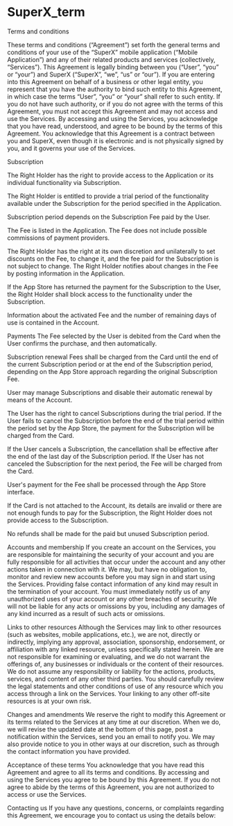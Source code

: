 # SuperX_term

Terms and conditions

These terms and conditions (“Agreement”) set forth the general terms and conditions of your use of the “SuperX” mobile application (“Mobile Application”) and any of their related products and services (collectively, “Services”). This Agreement is legally binding between you (“User”, “you” or “your”) and SuperX (“SuperX”, “we”, “us” or “our”). If you are entering into this Agreement on behalf of a business or other legal entity, you represent that you have the authority to bind such entity to this Agreement, in which case the terms “User”, “you” or “your” shall refer to such entity. If you do not have such authority, or if you do not agree with the terms of this Agreement, you must not accept this Agreement and may not access and use the Services. By accessing and using the Services, you acknowledge that you have read, understood, and agree to be bound by the terms of this Agreement. You acknowledge that this Agreement is a contract between you and SuperX, even though it is electronic and is not physically signed by you, and it governs your use of the Services.

Subscription

The Right Holder has the right to provide access to the Application or its individual functionality via Subscription.

The Right Holder is entitled to provide a trial period of the functionality available under the Subscription for the period specified in the Application.

Subscription period depends on the Subscription Fee paid by the User.

The Fee is listed in the Application. The Fee does not include possible commissions of payment providers.

The Right Holder has the right at its own discretion and unilaterally to set discounts on the Fee, to change it, and the fee paid for the Subscription is not subject to change. The Right Holder notifies about changes in the Fee by posting information in the Application.

If the App Store has returned the payment for the Subscription to the User, the Right Holder shall block access to the functionality under the Subscription.

Information about the activated Fee and the number of remaining days of use is contained in the Account.

Payments
The Fee selected by the User is debited from the Card when the User confirms the purchase, and then automatically.

Subscription renewal Fees shall be charged from the Card until the end of the current Subscription period or at the end of the Subscription period, depending on the App Store approach regarding the original Subscription Fee.

User may manage Subscriptions and disable their automatic renewal by means of the Account.

The User has the right to cancel Subscriptions during the trial period. If the User fails to cancel the Subscription before the end of the trial period within the period set by the App Store, the payment for the Subscription will be charged from the Card.

If the User cancels a Subscription, the cancellation shall be effective after the end of the last day of the Subscription period. If the User has not canceled the Subscription for the next period, the Fee will be charged from the Card.

User's payment for the Fee shall be processed through the App Store interface.

If the Card is not attached to the Account, its details are invalid or there are not enough funds to pay for the Subscription, the Right Holder does not provide access to the Subscription.

No refunds shall be made for the paid but unused Subscription period.

Accounts and membership
If you create an account on the Services, you are responsible for maintaining the security of your account and you are fully responsible for all activities that occur under the account and any other actions taken in connection with it. We may, but have no obligation to, monitor and review new accounts before you may sign in and start using the Services. Providing false contact information of any kind may result in the termination of your account. You must immediately notify us of any unauthorized uses of your account or any other breaches of security. We will not be liable for any acts or omissions by you, including any damages of any kind incurred as a result of such acts or omissions.

Links to other resources
Although the Services may link to other resources (such as websites, mobile applications, etc.), we are not, directly or indirectly, implying any approval, association, sponsorship, endorsement, or affiliation with any linked resource, unless specifically stated herein. We are not responsible for examining or evaluating, and we do not warrant the offerings of, any businesses or individuals or the content of their resources. We do not assume any responsibility or liability for the actions, products, services, and content of any other third parties. You should carefully review the legal statements and other conditions of use of any resource which you access through a link on the Services. Your linking to any other off-site resources is at your own risk.

Changes and amendments
We reserve the right to modify this Agreement or its terms related to the Services at any time at our discretion. When we do, we will revise the updated date at the bottom of this page, post a notification within the Services, send you an email to notify you. We may also provide notice to you in other ways at our discretion, such as through the contact information you have provided.

Acceptance of these terms
You acknowledge that you have read this Agreement and agree to all its terms and conditions. By accessing and using the Services you agree to be bound by this Agreement. If you do not agree to abide by the terms of this Agreement, you are not authorized to access or use the Services.

Contacting us
If you have any questions, concerns, or complaints regarding this Agreement, we encourage you to contact us using the details below:
